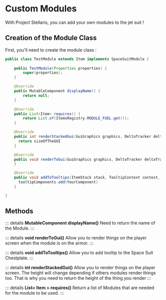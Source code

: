 # Custom Modules

With Project Stellaris, you can add your own modules to the jet suit !

## Creation of the Module Class

First, you'll need to create the module class :

```java
public class TestModule extends Item implements SpaceSuitModule {
    
    public TestModule(Properties properties) {
        super(properties);
    }

    @Override
    public MutableComponent displayName() {
        return null;
    }

    @Override
    public List<Item> requires() {
        return List.of(ItemsRegistry.MODULE_FUEL.get());
    }

    @Override
    public int renderStackedGui(GuiGraphics graphics, DeltaTracker deltaTracker, Player player, ItemStack stack, int y) {
      return sizeOfTheGUI
    }

    @Override
    public void renderToGui(GuiGraphics graphics, DeltaTracker deltaTracker, Player player, ItemStack stack) {
    }

    @Override
    public void addToTooltips(ItemStack stack, TooltipContext context, List<Component> tooltipComponents, TooltipFlag tooltipFlag) {
      tooltipComponents.add(YourComponent)
    }

}
```

## Methods


::: details **MutableComponent displayName()**
Need to return the name of the Module.
:::

::: details **void renderToGui()**
Allow you to render things on the player screen when the module is on the armor.
:::

::: details **void addToTooltips()**
Allow you to add tooltip to the Space Suit Chestplate.
:::


::: details **int renderStackedGui()**
Allow you to render things on the player screen. The height will change depending if others modules render things too. That is why you need to return the height of the thing you render
:::

::: details **List< Item > requires()**
Return a list of Modules that are needed for the module to be used.
:::


